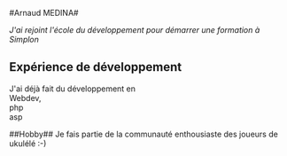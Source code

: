 #Arnaud MEDINA#

_J'ai rejoint l'école du développement pour démarrer une formation à Simplon_

## Expérience de développement ##
J'ai déjà fait du développement en  
Webdev,  
php  
asp

##Hobby##
Je fais partie de la communauté enthousiaste des joueurs de ukulélé :-)
